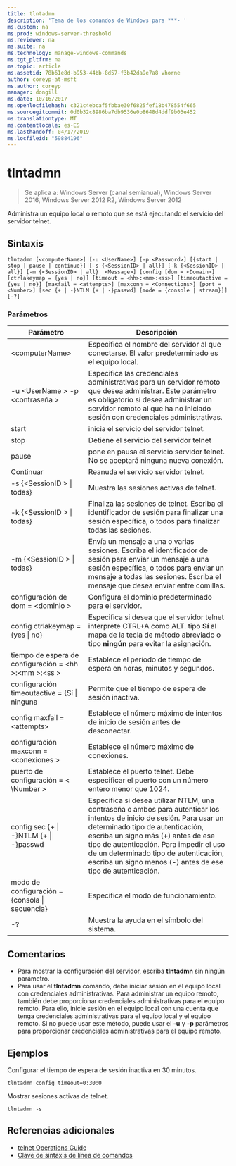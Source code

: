 ```yaml
---
title: tlntadmn
description: 'Tema de los comandos de Windows para ***- '
ms.custom: na
ms.prod: windows-server-threshold
ms.reviewer: na
ms.suite: na
ms.technology: manage-windows-commands
ms.tgt_pltfrm: na
ms.topic: article
ms.assetid: 78b61e8d-b953-44bb-8d57-f3b42da9e7a8 vhorne
author: coreyp-at-msft
ms.author: coreyp
manager: dongill
ms.date: 10/16/2017
ms.openlocfilehash: c321c4ebcaf5fbbae30f6825fef18b478554f665
ms.sourcegitcommit: 0d0b32c8986ba7db9536e0b8648d4ddf9b03e452
ms.translationtype: MT
ms.contentlocale: es-ES
ms.lasthandoff: 04/17/2019
ms.locfileid: "59884196"
---
```

# <a name="tlntadmn"></a>tlntadmn

>Se aplica a: Windows Server (canal semianual), Windows Server 2016, Windows Server 2012 R2, Windows Server 2012

Administra un equipo local o remoto que se está ejecutando el servicio del servidor telnet.   
## <a name="syntax"></a>Sintaxis  
```  
tlntadmn [<computerName>] [-u <UserName>] [-p <Password>] [{start | stop | pause | continue}] [-s {<SessionID> | all}] [-k {<SessionID> | all}] [-m {<SessionID> | all}  <Message>] [config [dom = <Domain>] [ctrlakeymap = {yes | no}] [timeout = <hh>:<mm>:<ss>] [timeoutactive = {yes | no}] [maxfail = <attempts>] [maxconn = <Connections>] [port = <Number>] [sec {+ | -}NTLM {+ | -}passwd] [mode = {console | stream}]] [-?]  
```  
### <a name="parameters"></a>Parámetros  
|Parámetro|Descripción|  
|-------|--------|  
|\<computerName>|Especifica el nombre del servidor al que conectarse. El valor predeterminado es el equipo local.|  
|-u \<UserName > -p \<contraseña >|Especifica las credenciales administrativas para un servidor remoto que desea administrar. Este parámetro es obligatorio si desea administrar un servidor remoto al que ha no iniciado sesión con credenciales administrativas.|  
|start|inicia el servicio del servidor telnet.|  
|stop|Detiene el servicio del servidor telnet|  
|pause|pone en pausa el servicio servidor telnet. No se aceptará ninguna nueva conexión.|  
|Continuar|Reanuda el servicio servidor telnet.|  
|-s {\<SessionID > &#124; todas}|Muestra las sesiones activas de telnet.|  
|-k {\<SessionID > &#124; todas}|Finaliza las sesiones de telnet. Escriba el identificador de sesión para finalizar una sesión específica, o todos para finalizar todas las sesiones.|  
|-m {\<SessionID > &#124; todas}  <Message>|Envía un mensaje a una o varias sesiones. Escriba el identificador de sesión para enviar un mensaje a una sesión específica, o todos para enviar un mensaje a todas las sesiones. Escriba el mensaje que desea enviar entre comillas.|  
|configuración de dom = \<dominio >|Configura el dominio predeterminado para el servidor.|  
|config ctrlakeymap = {yes &#124; no}|Especifica si desea que el servidor telnet interprete CTRL+A como ALT. tipo **Sí** al mapa de la tecla de método abreviado o tipo **ningún** para evitar la asignación.|  
|tiempo de espera de configuración = \<hh >:\<mm >:\<ss >|Establece el período de tiempo de espera en horas, minutos y segundos.|  
|configuración timeoutactive = {Sí &#124; ninguna|Permite que el tiempo de espera de sesión inactiva.|  
|config maxfail = \<attempts>|Establece el número máximo de intentos de inicio de sesión antes de desconectar.|  
|configuración maxconn = \<conexiones >|Establece el número máximo de conexiones.|  
|puerto de configuración = < \Number >|Establece el puerto telnet. Debe especificar el puerto con un número entero menor que 1024.|  
|config sec {+ &#124; -}NTLM {+ &#124; -}passwd|Especifica si desea utilizar NTLM, una contraseña o ambos para autenticar los intentos de inicio de sesión. Para usar un determinado tipo de autenticación, escriba un signo más (**+**) antes de ese tipo de autenticación. Para impedir el uso de un determinado tipo de autenticación, escriba un signo menos (**-**) antes de ese tipo de autenticación.|  
|modo de configuración = {consola &#124; secuencia}|Especifica el modo de funcionamiento.|  
|-?|Muestra la ayuda en el símbolo del sistema.|  

## <a name="remarks"></a>Comentarios  
-   Para mostrar la configuración del servidor, escriba **tlntadmn** sin ningún parámetro.  
-   Para usar el **tlntadmn** comando, debe iniciar sesión en el equipo local con credenciales administrativas. Para administrar un equipo remoto, también debe proporcionar credenciales administrativas para el equipo remoto. Para ello, inicie sesión en el equipo local con una cuenta que tenga credenciales administrativas para el equipo local y el equipo remoto. Si no puede usar este método, puede usar el **-u** y **-p** parámetros para proporcionar credenciales administrativas para el equipo remoto.  

## <a name="BKMK_Examples"></a>Ejemplos  
Configurar el tiempo de espera de sesión inactiva en 30 minutos.  
```  
tlntadmn config timeout=0:30:0  
```  
Mostrar sesiones activas de telnet.  
```  
tlntadmn -s  
```  

## <a name="additional-references"></a>Referencias adicionales  
-   [telnet Operations Guide](https://technet.microsoft.com/library/cc753164(v=ws.10).aspx)  
-   [Clave de sintaxis de línea de comandos](command-line-syntax-key.md)  

